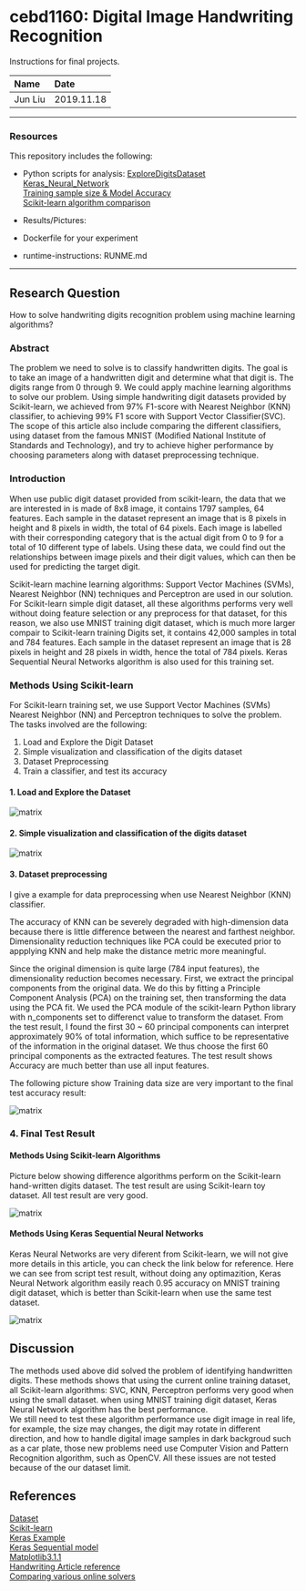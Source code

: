 # cebd1160: Digital Image Handwriting Recognition
Instructions for final projects.

| Name | Date |
|:-------|:---------------|
|Jun Liu | 2019.11.18|

-----

### Resources
This repository includes the following:

- Python scripts for analysis: 
 [ExploreDigitsDataset](https://github.com/jasonliu2050/project/blob/master/ExploreDigitsDataset.py)  
 [Keras_Neural_Network](https://github.com/jasonliu2050/project/blob/master/Keras_Neural_Network.py)  
 [Training sample size & Model Accuracy](https://github.com/jasonliu2050/project/blob/master/TrainingSize_Accuracy.py)  
 [Scikit-learn algorithm comparison](https://github.com/jasonliu2050/project/blob/master/project.py)  
- Results/Pictures:

- Dockerfile for your experiment

- runtime-instructions: 
  RUNME.md

-----

## Research Question

How to solve handwriting digits recognition problem using machine learning algorithms?
 
### Abstract
The problem we need to solve is to classify handwritten digits. The goal is to take an image of a handwritten digit and determine what that digit is. The digits range from 0 through 9. We could apply machine learning algorithms to solve our problem. Using simple handwriting digit datasets provided by Scikit-learn, we achieved from 97% F1-score with Nearest Neighbor (KNN) classifier, to achieving 99% F1 score with Support Vector Classifier(SVC). The scope of this article also include comparing the different classifiers, using dataset from the famous MNIST (Modified National Institute of Standards and Technology), and try to achieve higher performance by choosing parameters along with dataset preprocessing technique.
### Introduction
When use public digit dataset provided from scikit-learn, the data that we are interested in is made of 8x8 image, it contains 1797 samples, 64 features. Each sample in the dataset represent an image that is 8 pixels in height and 8 pixels in width, the total of 64 pixels. Each image is labelled with their corresponding category that is the actual digit from 0 to 9 for a total of 10 different type of labels. Using these data, we could find out the relationships between image pixels and their digit values, which can then be used for predicting the target digit. 

Scikit-learn machine learning algorithms: Support Vector Machines (SVMs), Nearest Neighbor (NN) techniques and Perceptron are used in our solution. For Scikit-learn simple digit dataset, all these algorithms performs very well without doing feature selection or any preprocess for that dataset, for this reason, we also use MNIST training digit dataset, which is much more larger compair to Scikit-learn training Digits set, it contains 42,000 samples in total and 784 features. Each sample in the dataset represent an image that is 28 pixels in height and 28 pixels in width, hence the total of 784 pixels. Keras Sequential Neural Networks algorithm is also used for this training set. 

### Methods Using Scikit-learn
For Scikit-learn training set, we use Support Vector Machines (SVMs) Nearest Neighbor (NN) and Perceptron techniques to solve the problem. The tasks involved are the following:

1. Load and Explore the Digit Dataset
2. Simple visualization and classification of the digits dataset
3. Dataset Preprocessing 
4. Train a classifier, and test its accuracy

#### 1. Load and Explore the Dataset

![matrix](./figures/ExploreDataset.png)


#### 2. Simple visualization and classification of the digits dataset

![matrix](./figures/PrincipalComponentAnalysis.png)

#### 3. Dataset preprocessing
I give a example for data preprocessing when use Nearest Neighbor (KNN) classifier.

The accuracy of KNN can be severely degraded with high-dimension data because there is little difference between the nearest and farthest neighbor. Dimensionality reduction techniques like PCA could be executed prior to appplying KNN and help make the distance metric more meaningful.

Since the original dimension is quite large (784 input features), the dimensionality reduction becomes necessary. First, we extract the principal components from the original data. We do this by fitting a Principle Component Analysis (PCA) on the training set, then transforming the data using the PCA fit. We used the PCA module of the scikit-learn Python library with n_components set to differenct value to transform the dataset. From the test result, I found the first 30 ~ 60 principal components can interpret approximately 90% of total information, which suffice to be representative of the information in the original dataset. We thus choose the first 60 principal components as the extracted features. The test result shows Accuracy are much better than use all input features.

The following picture show Training data size are very important to the final test accuracy result:

![matrix](./figures/Training_Size_Accuracy.png)

### 4. Final Test Result

#### Methods Using Scikit-learn Algorithms
Picture below showing difference algorithms perform on the Scikit-learn hand-written digits dataset.
The test result are using Scikit-learn toy dataset. All test result are very good.

![matrix](./figures/Comparation.png)

#### Methods Using Keras Sequential Neural Networks

Keras Neural Networks are very diferent from Scikit-learn, we will not give more details in this article, you can check the link below for reference. Here we can see from script test result, without doing any optimazition, Keras Neural Network algorithm easily reach 0.95 accuracy on MNIST training digit dataset, which is better than Scikit-learn when use the same test dataset.

![matrix](./figures/KerasScores.png)

## Discussion
The methods used above did solved the problem of identifying handwritten digits. These methods shows that using the current online training dataset, all  Scikit-learn algorithms: SVC, KNN, Perceptron performs very good when using the small dataset. when using MNIST training digit dataset, Keras Neural Network algorithm has the best performance.    
We still need to test these algorithm performance use digit image in real life, for example, the size may changes, the digit may rotate in different direction, and how to handle digital image samples in dark backgroud such as a car plate, those new problems need use Computer Vision and Pattern Recognition algorithm, such as OpenCV. All these issues are not tested because of the our dataset limit.  

## References
[Dataset](https://scikit-learn.org/stable/modules/generated/sklearn.datasets.load_digits.html#sklearn.datasets.load_digits)  
[Scikit-learn](https://scikit-learn.org/stable/whats_new.html#version-0-21-3)  
[Keras Example](https://medium.com/tebs-lab/how-to-classify-mnist-digits-with-different-neural-network-architectures-39c75a0f03e3)  
[Keras Sequential model](https://keras.io/models/sequential/)  
[Matplotlib3.1.1]( matplotlib.org/3.1.1/index.html)  
[Handwriting Article reference](https://medium.com/the-andela-way/applying-machine-learning-to-recognize-handwritten-characters-babcd4b8d705)  
[Comparing various online solvers](https://scikit-learn.org/stable/auto_examples/linear_model/plot_sgd_comparison.html#sphx-glr-auto-examples-linear-model-plot-sgd-comparison-py)  


